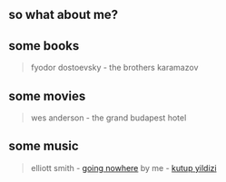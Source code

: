 ## so what about me?

## some books 
> fyodor dostoevsky - the brothers karamazov

## some movies 
> wes anderson - the grand budapest hotel

## some music
> elliott smith - [going nowhere](https://www.youtube.com/watch?v=cY4HkU7WPUw)
> by me - [kutup yildizi](https://www.youtube.com/watch?v=7JP4nbOU5R0)
